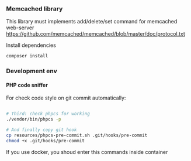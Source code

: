 ### Memcached library
This library must implements add/delete/set command for memcached web-server https://github.com/memcached/memcached/blob/master/doc/protocol.txt


Install dependencies
```bash
composer install
```

### Development env

#### PHP code sniffer

For check code style on git commit automatically:
```bash

# Third: check phpcs for working
./vendor/bin/phpcs -p

# And finally copy git hook
cp resources/phpcs-pre-commit.sh .git/hooks/pre-commit
chmod +x .git/hooks/pre-commit
```

If you use docker, you shoud enter this commands inside container